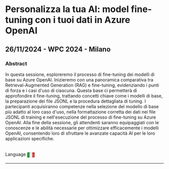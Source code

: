 # Personalizza la tua AI: model fine-tuning con i tuoi dati in Azure OpenAI
##  26/11/2024 - WPC 2024 - Milano
### Abstract 
In questa sessione, esploreremo il processo di fine-tuning dei modelli di base su Azure OpenAI. Inizieremo con una panoramica comparativa tra Retrieval-Augmented Generation (RAG) e fine-tuning, evidenziando i punti di forza e i casi d'uso di ciascuna. Questa base ci permetterà di approfondire il fine-tuning, trattando concetti chiave come i modelli di base, la preparazione dei file JSONL e la procedura dettagliata di tuning.
I partecipanti acquisiranno competenze nella selezione del modello di base più adatto al loro caso d'uso, nella formattazione corretta dei dati nei file JSONL di training e nell'esecuzione del processo di fine-tuning su Azure OpenAI. Alla fine della sessione, gli attendenti saranno equipaggiati con le conoscenze e le abilità necessarie per ottimizzare efficacemente i modelli OpenAI, consentendo loro di sfruttare le avanzate capacità AI per le loro applicazioni specifiche.

<br/>
Language <img width="25" src="https://raw.githubusercontent.com/massimobonanni/massimobonanni/master/images/flagitaly.svg" style="vertical-align:middle">

<br/>

---
<br/>


